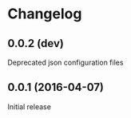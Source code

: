 # Changelog

## 0.0.2 (dev)
Deprecated json configuration files

## 0.0.1 (2016-04-07)
Initial release
